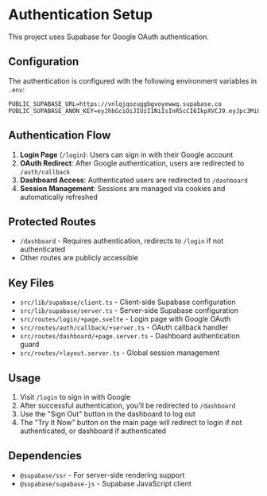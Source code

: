 # Authentication Setup

This project uses Supabase for Google OAuth authentication.

## Configuration

The authentication is configured with the following environment variables in `.env`:

```
PUBLIC_SUPABASE_URL=https://vnlqjqozuggbgvoyewwq.supabase.co
PUBLIC_SUPABASE_ANON_KEY=eyJhbGciOiJIUzI1NiIsInR5cCI6IkpXVCJ9.eyJpc3MiOiJzdXBhYmFzZSIsInJlZiI6InZubHFqcW96dWdnYmd2b3lld3dxIiwicm9sZSI6ImFub24iLCJpYXQiOjE3NDc5Mzg0MTYsImV4cCI6MjA2MzUxNDQxNn0.nfKncFTtuFZ6asPCWRxDpMgh2lcsEzL9NKDYXNV9iJk
```

## Authentication Flow

1. **Login Page** (`/login`): Users can sign in with their Google account
2. **OAuth Redirect**: After Google authentication, users are redirected to `/auth/callback`
3. **Dashboard Access**: Authenticated users are redirected to `/dashboard`
4. **Session Management**: Sessions are managed via cookies and automatically refreshed

## Protected Routes

- `/dashboard` - Requires authentication, redirects to `/login` if not authenticated
- Other routes are publicly accessible

## Key Files

- `src/lib/supabase/client.ts` - Client-side Supabase configuration
- `src/lib/supabase/server.ts` - Server-side Supabase configuration
- `src/routes/login/+page.svelte` - Login page with Google OAuth
- `src/routes/auth/callback/+server.ts` - OAuth callback handler
- `src/routes/dashboard/+page.server.ts` - Dashboard authentication guard
- `src/routes/+layout.server.ts` - Global session management

## Usage

1. Visit `/login` to sign in with Google
2. After successful authentication, you'll be redirected to `/dashboard`
3. Use the "Sign Out" button in the dashboard to log out
4. The "Try It Now" button on the main page will redirect to login if not authenticated, or dashboard if authenticated

## Dependencies

- `@supabase/ssr` - For server-side rendering support
- `@supabase/supabase-js` - Supabase JavaScript client 